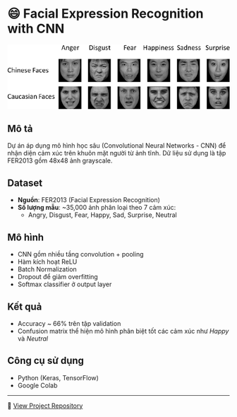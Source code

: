 # 😄 Facial Expression Recognition with CNN

<p align="center">
  <img src="images/recognition.png" width="750"><br>
</p>

## Mô tả

Dự án áp dụng mô hình học sâu (Convolutional Neural Networks - CNN) để nhận diện cảm xúc trên khuôn mặt người từ ảnh tĩnh. Dữ liệu sử dụng là tập FER2013 gồm 48x48 ảnh grayscale.

## Dataset
- **Nguồn**: FER2013 (Facial Expression Recognition)  
- **Số lượng mẫu**: ~35,000 ảnh phân loại theo 7 cảm xúc:
  - Angry, Disgust, Fear, Happy, Sad, Surprise, Neutral

## Mô hình
- CNN gồm nhiều tầng convolution + pooling
- Hàm kích hoạt ReLU
- Batch Normalization
- Dropout để giảm overfitting
- Softmax classifier ở output layer

## Kết quả
- Accuracy ~ 66% trên tập validation
- Confusion matrix thể hiện mô hình phân biệt tốt các cảm xúc như *Happy* và *Neutral*

## Công cụ sử dụng
- Python (Keras, TensorFlow)
- Google Colab

---

🔗 [View Project Repository](https://github.com/anhheo2710/Recommendation-System-for-E-commerce)


